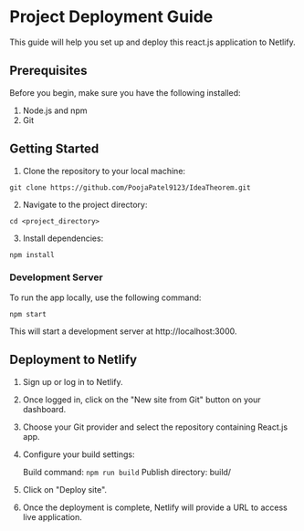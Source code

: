 # Project Deployment Guide
This guide will help you set up and deploy this react.js application to Netlify.

## Prerequisites

Before you begin, make sure you have the following installed:

1. Node.js and npm
2. Git

## Getting Started

1. Clone the repository to your local machine:

`git clone https://github.com/PoojaPatel9123/IdeaTheorem.git`

2. Navigate to the project directory:

`cd <project_directory>`

3. Install dependencies:

`npm install`

### Development Server

To run the app locally, use the following command:

`npm start`

This will start a development server at http://localhost:3000.


## Deployment to Netlify

1. Sign up or log in to Netlify.

2. Once logged in, click on the "New site from Git" button on your dashboard.

3. Choose your Git provider and select the repository containing React.js app.

4. Configure your build settings:

    Build command: `npm run build`
    Publish directory: build/

5. Click on "Deploy site".

6. Once the deployment is complete, Netlify will provide a URL to access live application.
